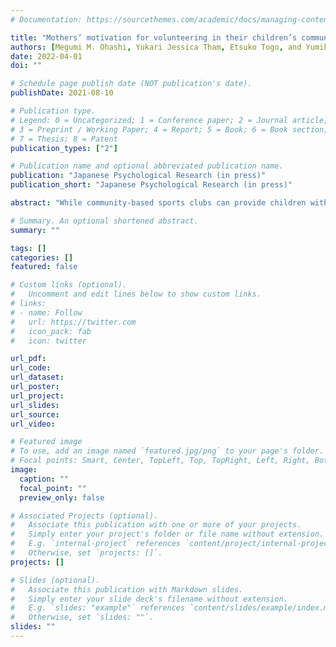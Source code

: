 ```yaml
---
# Documentation: https://sourcethemes.com/academic/docs/managing-content/

title: "Mothers’ motivation for volunteering in their children’s community-based sports clubs: The effects of justice sensitivity and harassment"
authors: [Megumi M. Ohashi, Yukari Jessica Tham, Etsuko Togo, and Yumiko Iume]
date: 2022-04-01
doi: ""

# Schedule page publish date (NOT publication's date).
publishDate: 2021-08-10

# Publication type.
# Legend: 0 = Uncategorized; 1 = Conference paper; 2 = Journal article;
# 3 = Preprint / Working Paper; 4 = Report; 5 = Book; 6 = Book section;
# 7 = Thesis; 8 = Patent
publication_types: ["2"]

# Publication name and optional abbreviated publication name.
publication: "Japanese Psychological Research (in press)"
publication_short: "Japanese Psychological Research (in press)"

abstract: "While community-based sports clubs can provide children with opportunities for physical exercise, they often need a high degree of support from the children's parents. The present study investigated the motivations for mothers to support these clubs based on previous studies on motivation for volunteering. We conducted an online survey of Japanese mothers whose children in grades three to six participated in community-based junior sports clubs (N = 800). The results indicated that high levels of harassment among parents, as well as volunteer requirements, increased the mothers’ feelings of being burdened, causing them to be less likely to continue supporting the club. We also found that the satisfaction with volunteer participation had positive effects on the mothers’ intentions to continue to support the clubs and reduced feelings of being burdened. Furthermore, justice sensitivity moderated the relationship between the sense of burden and the intention to continue supporting the clubs. The results of the present study are expected to be examined with respect to other volunteer activities."

# Summary. An optional shortened abstract.
summary: ""

tags: []
categories: []
featured: false

# Custom links (optional).
#   Uncomment and edit lines below to show custom links.
# links:
# - name: Follow
#   url: https://twitter.com
#   icon_pack: fab
#   icon: twitter

url_pdf:
url_code:
url_dataset:
url_poster:
url_project:
url_slides:
url_source:
url_video:

# Featured image
# To use, add an image named `featured.jpg/png` to your page's folder. 
# Focal points: Smart, Center, TopLeft, Top, TopRight, Left, Right, BottomLeft, Bottom, BottomRight.
image:
  caption: ""
  focal_point: ""
  preview_only: false

# Associated Projects (optional).
#   Associate this publication with one or more of your projects.
#   Simply enter your project's folder or file name without extension.
#   E.g. `internal-project` references `content/project/internal-project/index.md`.
#   Otherwise, set `projects: []`.
projects: []

# Slides (optional).
#   Associate this publication with Markdown slides.
#   Simply enter your slide deck's filename without extension.
#   E.g. `slides: "example"` references `content/slides/example/index.md`.
#   Otherwise, set `slides: ""`.
slides: ""
---
```

